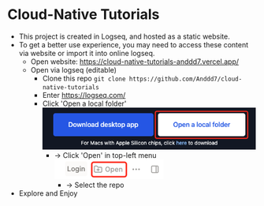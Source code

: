 # Cloud-Native Tutorials

- This project is created in Logseq, and hosted as a static website.
- To get a better use experience, you may need to access these content via website or import it into online logseq.
	- Open website: https://cloud-native-tutorials-anddd7.vercel.app/
	- Open via logseq (editable)
		- Clone this repo `git clone https://github.com/Anddd7/cloud-native-tutorials`
		- Enter https://logseq.com/
		- Click 'Open a local folder'
		  ![image.png](./assets/image_1656658069509_0.png)
			- -> Click 'Open' in top-left menu
			  ![image.png](./assets/image_1656658003437_0.png)
				- -> Select the repo
- Explore and Enjoy
